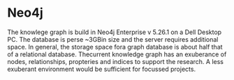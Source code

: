 # Neo4j
 
The knowlege graph is build in Neo4j Enterprise v 5.26.1 on a Dell Desktop PC. The database is perse ~3GBin size and the server requires additional space. In general, the storage space fora graph database is about half that of a relational database. Thecurrent knowledge graph has an exuberance of nodes, relationships, propteries and indices to support the research. A less exuberant environment would be sufficient for focussed projects.

